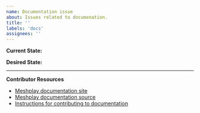 ```yaml
---
name: Documentation issue
about: Issues related to documenation.
title: ''
labels: 'docs'
assignees: ''
---
```

**Current State:**


**Desired State:**

---
**Contributor Resources**
- [Meshplay documentation site](https://docs.meshplay.io/)
- [Meshplay documentation source](https://github.com/meshplay/meshplay/tree/master/docs)
- [Instructions for contributing to documentation](https://github.com/meshplay/meshplay/blob/master/CONTRIBUTING.md#documentation-contribution-flow)
